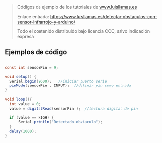 > Códigos de ejemplo de los tutoriales de www.luisllamas.es
>
> Enlace entrada: https://www.luisllamas.es/detectar-obstaculos-con-sensor-infrarrojo-y-arduino/
>
> Todo el contenido distribuido bajo licencia CCC, salvo indicación expresa


## Ejemplos de código
```csharp
const int sensorPin = 9;

void setup() {
  Serial.begin(9600);   //iniciar puerto serie
  pinMode(sensorPin , INPUT);  //definir pin como entrada
}
 
void loop(){
  int value = 0;
  value = digitalRead(sensorPin );  //lectura digital de pin
 
  if (value == HIGH) {
      Serial.println("Detectado obstaculo");
  }
  delay(1000);
}
```


